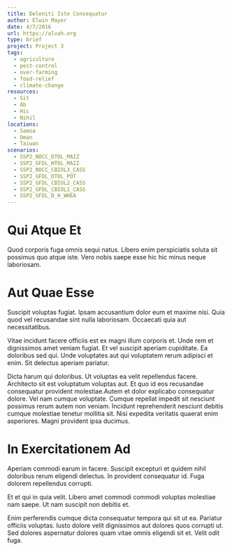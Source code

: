 ```yaml
---
title: Deleniti Iste Consequatur
author: Elwin Mayer
date: 4/7/2016
url: https://alvah.org
type: brief
project: Project 3
tags:
  - agriculture
  - pest-control
  - over-farming
  - food-relief
  - climate-change
resources:
  - Sit
  - Ab
  - Hic
  - Nihil
locations:
  - Samoa
  - Oman
  - Taiwan
scenarios:
  - SSP2_NOCC_DTOL_MAIZ
  - SSP2_GFDL_HTOL_MAIZ
  - SSP2_NOCC_CBIOL3_CASS
  - SSP2_GFDL_DTOL_POT
  - SSP2_GFDL_CBIOL2_CASS
  - SSP2_GFDL_CBIOL1_CASS
  - SSP2_GFDL_D_H_WHEA
---
```

# Qui Atque Et
Quod corporis fuga omnis sequi natus. Libero enim perspiciatis soluta sit possimus quo atque iste. Vero nobis saepe esse hic hic minus neque laboriosam.

# Aut Quae Esse
Suscipit voluptas fugiat. Ipsam accusantium dolor eum et maxime nisi. Quia quod vel recusandae sint nulla laboriosam. Occaecati quia aut necessitatibus.
 Vitae incidunt facere officiis est ex magni illum corporis et. Unde rem et dignissimos amet veniam fugiat. Et vel suscipit aperiam cupiditate. Ea doloribus sed qui. Unde voluptates aut qui voluptatem rerum adipisci et enim. Sit delectus aperiam pariatur.
 Dicta harum qui doloribus. Ut voluptas ea velit repellendus facere. Architecto sit est voluptatum voluptas aut. Et quo id eos recusandae consequatur provident molestiae.Autem et dolor explicabo consequatur dolore. Vel nam cumque voluptate. Cumque repellat impedit sit nesciunt possimus rerum autem non veniam. Incidunt reprehenderit nesciunt debitis cumque molestiae tenetur mollitia sit. Nisi expedita veritatis quaerat enim asperiores. Magni provident ipsa ducimus.

# In Exercitationem Ad
Aperiam commodi earum in facere. Suscipit excepturi et quidem nihil doloribus rerum eligendi delectus. In provident consequatur id. Fuga dolorem repellendus corrupti.
 Et et qui in quia velit. Libero amet commodi commodi voluptas molestiae nam saepe. Ut nam suscipit non debitis et.
 Enim perferendis cumque dicta consequatur tempora qui sit ut ea. Pariatur officiis voluptas. Iusto dolore velit dignissimos aut dolores quos corrupti ut. Sed dolores aspernatur dolores quam vitae omnis eligendi sit et. Velit odit fuga.
